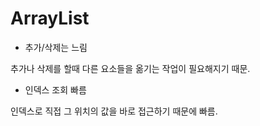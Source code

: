 # ArrayList

- 추가/삭제는 느림

추가나 삭제를 할때 다른 요소들을 옮기는 작업이 필요해지기 때문.

- 인덱스 조회 빠름

인덱스로 직접 그 위치의 값을 바로 접근하기 때문에 빠름.